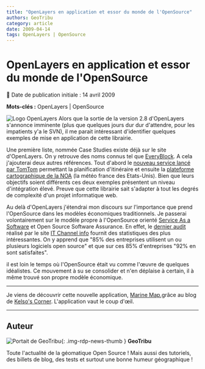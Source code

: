 ```yaml
---
title: "OpenLayers en application et essor du monde de l'OpenSource"
authors: GeoTribu
category: article
date: 2009-04-14
tags: OpenLayers | OpenSource
---
```


# OpenLayers en application et essor du monde de l'OpenSource


:calendar: Date de publication initiale : 14 avril 2009

**Mots-clés :** OpenLayers | OpenSource




![Logo OpenLayers](https://cdn.geotribu.fr/img/logos-icones/logiciels_librairies/openlayers.png) Alors que la sortie de la version 2.8 d'OpenLayers s'annonce imminente (plus que quelques jours dur dur d'attendre, pour les impatients y'a le SVN), il me parait intéressant d'identifier quelques exemples de mise en application de cette librairie.

Une première liste, nommée Case Studies existe déjà sur le site d'OpenLayers. On y retrouve des noms connus tel que [EveryBlock](http://docs.openlayers.org/casestudies/everyblock.html#everyblock-study). A cela j'ajouterai deux autres références. Tout d'abord le [nouveau service lancé par TomTom](http://routes.tomtom.com/t/#/) permettant la planification d'itinéraire et ensuite la [plateforme cartographique de la NOA](http://radar.srh.noaa.gov/) (la météo france des Etats-Unis). Bien que leurs objectifs soient différents ces deux exemples présentent un niveau d'intégration élevé. Preuve que cette librairie sait s'adapter à tout les degrés de complexité d'un projet informatique web.

Au delà d'OpenLayers j'étendrai mon discours sur l'importance que prend l'OpenSource dans les modèles économiques traditionnels. Je passerai volontairement sur le modèle propre à l'OpenSource orienté [Service As a Software](http://fr.wikipedia.org/wiki/Software_as_a_service) et Open Source Software Assurance. En effet, le [dernier audit](http://www.itchannel.info/articles/89415/open-source-gagne-terrain-entreprise.html?key=5c184462366ffb64) réalisé par le site [IT Channel info](http://www.itchannel.info) fournit des statistiques des plus intéressantes. On y apprend que "85% des entreprises utilisent un ou plusieurs logiciels open source" et que sur ces 85% d'entreprises "92% en sont satisfaites".

il est loin le temps où l'OpenSource était vu comme l'œuvre de quelques idéalistes. Ce mouvement à su se consolider et n'en déplaise à certain, il à même trouvé son propre modèle économique.

----------------------------

Je viens de découvrir cette nouvelle application, [Marine Map](http://www.marinemap.org/marinemap/),grâce au blog de [Kelso's Corner](http://kelsocartography.com/blog/). L'application vaut le coup d'œil.



----

## Auteur

![Portait de GeoTribu](https://cdn.geotribu.fr/images/internal/charte/geotribu\_logo\_64x64.png){: .img-rdp-news-thumb }
**GeoTribu**

Toute l'actualité de la géomatique Open Source ! Mais aussi des tutoriels, des billets de blog, des tests et surtout une bonne humeur géographique !
